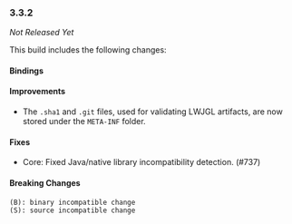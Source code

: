 ### 3.3.2

_Not Released Yet_

This build includes the following changes:

#### Bindings

#### Improvements

- The `.sha1` and `.git` files, used for validating LWJGL artifacts, are now stored under the `META-INF` folder.

#### Fixes

- Core: Fixed Java/native library incompatibility detection. (#737)

#### Breaking Changes

```
(B): binary incompatible change
(S): source incompatible change
```

